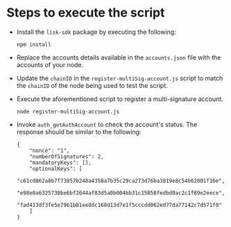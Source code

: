# Steps to execute the script

- Install the `lisk-sdk` package by executing the following:

    ```
    npm install
    ```
- Replace the accounts details available in the `accounts.json` file with the accounts of your node.
- Update the `chainID` in the `register-multiSig-account.js` script to match the `chainID` of the node being used to test the script.
- Execute the aforementioned script to register a multi-signature account.

    ```
    node register-multiSig-account.js
    ```
- Invoke `auth_getAuthAccount` to check the account's status.
The response should be similar to the following:

    ```
    {
        "nonce": "1",
        "numberOfSignatures": 2,
        "mandatoryKeys": [],
        "optionalKeys": [
            "c61cd862a8b7f73857b248a4358a7b35c29ca273d76ba3819e8c54b62801f16e",
            "e98e8a6325730be6bf2644af83d5a0b004bb31c15858fedbd0ac2c1f89e2eece",
            "fad413df3fe5e7961b81ee8dc168d13d7e1f5cccdd062ed77da77142c7d571f0"
        ]
    }
    ```